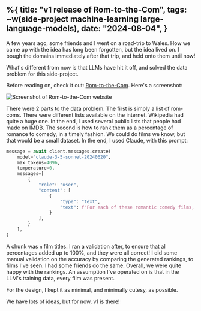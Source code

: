 %{
    title: "v1 release of Rom-to-the-Com",
    tags: ~w(side-project machine-learning large-language-models),
    date: "2024-08-04",
}
---
A few years ago, some friends and I went on a road-trip to Wales. How we came up with the idea has long been forgotten, but the idea lived on. I bough the domains immediately after that trip, and held onto them until now!

What's different from now is that LLMs have hit it off, and solved the data problem for this side-project.

Before reading on, check it out: [Rom-to-the-Com](https://www.rom-to-the-com.com). Here's a screenshot:

![Screenshot of Rom-to-the-Com website](/images/blog/rom-to-the-com.png)

There were 2 parts to the data problem. The first is simply a list of rom-coms. There were different lists available on the internet. Wikipedia had quite a huge one. In the end, I used several public lists that people had made on IMDB. The second is how to rank them as a percentage of romance to comedy, in a timely fashion. We could do films we know, but that would be a small dataset. In the end, I used Claude, with this prompt:

```python
message = await client.messages.create(
    model="claude-3-5-sonnet-20240620",
    max_tokens=4096,
    temperature=0,
    messages=[
        {
            "role": "user",
            "content": [
                {
                    "type": "text",
                    "text": f"For each of these romantic comedy films, determine, out of 100%, how much of them are romance and how much are comedy. For example, a film may be 60% romance and 40% comedy.\n\nReturn your determined value as a third column in the CSV text. A value should be in the format of \"60,40\", for the 2 percentages. Make sure they're surrounded by quotes, so it's a valid CSV file. Try and spread out your assessments so that there's a wide variation. Only return the result.\n\n{chunk}",
                }
            ],
        }
    ],
)
```

A chunk was `n` film titles. I ran a validation after, to ensure that all percentages added up to 100%, and they were all correct! I did some manual validation on the accuracy by comparing the generated rankings, to films I've seen. I had some friends do the same. Overall, we were quite happy with the rankings. An assumption I've operated on is that in the LLM's training data, every film was present.

For the design, I kept it as minimal, and minimally cutesy, as possible.

We have lots of ideas, but for now, v1 is there!
